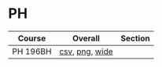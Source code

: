 # PH

| Course | Overall | Section |
| ------ | ------- | ------- |
| PH 196BH | [csv](https://github.com/UCSD-Historical-Enrollment-Data/2024Spring/blob/main/overall/PH%20196BH.csv), [png](https://raw.githubusercontent.com/UCSD-Historical-Enrollment-Data/2024Spring/main/plot_overall/PH%20196BH.png), [wide](https://raw.githubusercontent.com/UCSD-Historical-Enrollment-Data/2024Spring/main/plot_overall_wide/PH%20196BH.png) |  |
